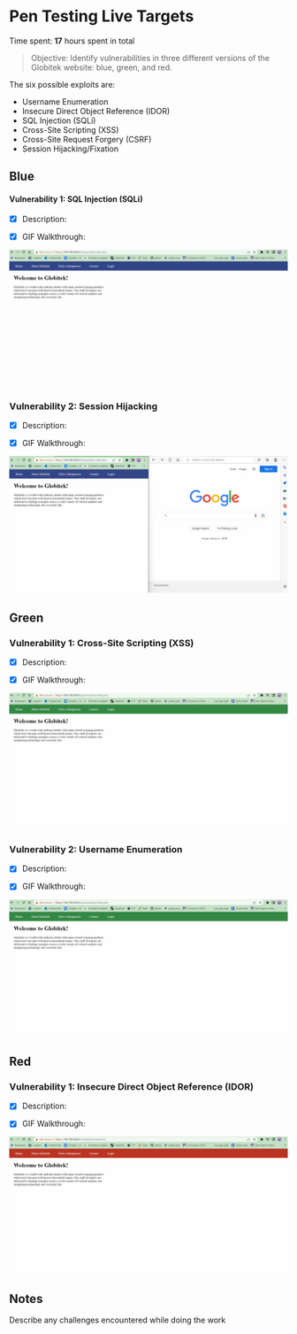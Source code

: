 # Pen Testing Live Targets

Time spent: **17** hours spent in total

> Objective: Identify vulnerabilities in three different versions of the Globitek website: blue, green, and red.

The six possible exploits are:

* Username Enumeration
* Insecure Direct Object Reference (IDOR)
* SQL Injection (SQLi)
* Cross-Site Scripting (XSS)
* Cross-Site Request Forgery (CSRF)
* Session Hijacking/Fixation



## Blue

#### Vulnerability 1: SQL Injection (SQLi)

- [x] Description:

- [x] GIF Walkthrough:
<img src="blue_SQLI_vulnerability.gif">


### Vulnerability 2: Session Hijacking

- [x] Description:

- [x] GIF Walkthrough:
<img src="blue_SessionHijacking_vulnerability.gif">


## Green

### Vulnerability 1: Cross-Site Scripting (XSS)

- [x] Description:

- [x] GIF Walkthrough:
<img src="green_XSS_vulnerability.gif">


### Vulnerability 2: Username Enumeration

- [x] Description:

- [x] GIF Walkthrough:
<img src="green_UsernameEnumeration_vulnerability.gif">


## Red

### Vulnerability 1: Insecure Direct Object Reference (IDOR)

- [x] Description:

- [x] GIF Walkthrough:
<img src="red_IDOR_vulnerability.gif">


## Notes

Describe any challenges encountered while doing the work
